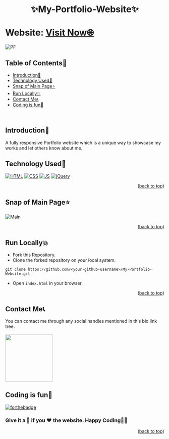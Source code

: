 # <p align="center">✨My-Portfolio-Website✨</p>

<div id="top"></div>

<h1> Website: <a href="https://rakeshroshan.netlify.app/">Visit Now🌐</a></h1>

![PF](https://user-images.githubusercontent.com/73993775/217269880-d5c821a3-01e7-4b7a-9732-e7784c2edc94.gif)

<!-- --------------------------------------------------------------------------------------------------------------------------------------------------------- -->

<h2>Table of Contents🧾</h2>

- [Introduction📌](#introduction)
- [Technology Used🚀](#technology-used)
- [Snap of Main Page⭐](#snap-of-main-page)
- [Run Locally💥](#run-locally)
- [Contact Me📞](#contact-me)
- [Coding is fun🧡](#coding-is-fun)
<br>

<!-- --------------------------------------------------------------------------------------------------------------------------------------------------------- -->

<h2>Introduction📌</h2>
A fully responsive Portfolio website which is a unique way to showcase my works and let others know about me.

<!-- --------------------------------------------------------------------------------------------------------------------------------------------------------- -->

<h2>Technology Used🚀</h2>

<p>
  <a href="https://www.w3schools.com/html/"> <img src="https://img.icons8.com/color/70/000000/html-5--v1.png" alt="HTML" /></a>
  <a href="https://www.w3schools.com/css/"> <img src="https://img.icons8.com/color/70/000000/css3.png" alt="CSS" /></a>
  <a href="https://www.w3schools.com/js/"><img src="https://img.icons8.com/color/70/000000/javascript--v1.png" alt="JS" /></a>
  <a href="https://www.w3schools.com/jquery/"><img src="https://img.icons8.com/ios-filled/70/0868AC/jquery.png" alt="jQuery" /></a>
</p>
<p align="right">(<a href="#top">back to top</a>)</p>

<!-- --------------------------------------------------------------------------------------------------------------------------------------------------------- -->

<h2>Snap of Main Page⭐</h2>

![Main](https://user-images.githubusercontent.com/73993775/217278377-78e996cc-7805-4e91-a1d3-fa7e1ee50ebe.png)
<p align="right">(<a href="#top">back to top</a>)</p>

<!-- --------------------------------------------------------------------------------------------------------------------------------------------------------- -->

<h2>Run Locally💥</h2>

- Fork this Repository.
- Clone the forked repository on your local system.
```
git clone https://github.com/<your-github-username>/My-Portfolio-Website.git
```
- Open `index.html` in your browser.
<p align="right">(<a href="#top">back to top</a>)</p>

<!-- --------------------------------------------------------------------------------------------------------------------------------------------------------- -->

<h2>Contact Me📞</h2>

You can contact me through any social handles mentioned in this bio link tree.<br><br>
<a href="https://rakesh9100.bio.link"><img src="https://img.shields.io/badge/bio.link-000000%7D?style=for-the-badge&logo=biolink&logoColor=white&labelColor=ff5858&color=bf58ff" width="150px"></a>

<!-- --------------------------------------------------------------------------------------------------------------------------------------------------------- -->

<h2>Coding is fun🧡</h2>

[![forthebadge](https://forthebadge.com/images/badges/built-with-love.svg)](https://forthebadge.com)
<h3>Give it a 🌟 if you ❤ the website. Happy Coding👨‍💻</h3>
<p align="right">(<a href="#top">back to top</a>)</p>
